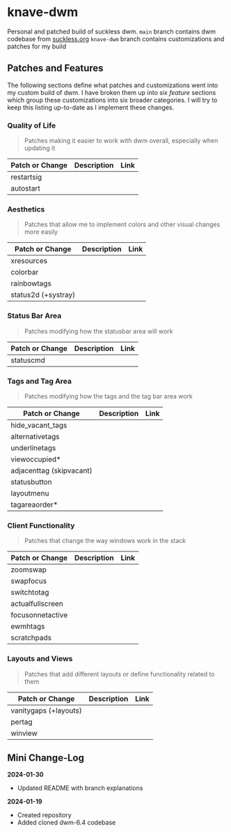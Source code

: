# knave-dwm
Personal and patched build of suckless dwm.
`main` branch contains dwm codebase from [suckless.org](https://suckless.org)
`knave-dwm` branch contains customizations and patches for my build


## Patches and Features
The following sections define what patches and customizations went into my
custom build of dwm. I have broken them up into six *feature* sections which
group these customizations into six broader categories. I will try to keep this
listing up-to-date as I implement these changes.

### Quality of Life
> Patches making it easier to work with dwm overall, especially when updating it

| Patch or Change | Description | Link   |
|-----------------|-------------|--------|
| restartsig      |             |        |
| autostart       |             |        |


### Aesthetics
> Patches that allow me to implement colors and other visual changes more easily

| Patch or Change     | Description | Link |
|---------------------|-------------|------|
| xresources          |             |      |
| colorbar            |             |      |
| rainbowtags         |             |      |
| status2d (+systray) |             |      |

### Status Bar Area
> Patches modifying how the statusbar area will work

| Patch or Change | Description | Link |
|-----------------|-------------|------|
| statuscmd       |             |      |

### Tags and Tag Area
> Patches modifying how the tags and the tag bar area work

| Patch or Change          | Description | Link |
|--------------------------|-------------|------|
| hide_vacant_tags         |             |      |
| alternativetags          |             |      |
| underlinetags            |             |      |
| viewoccupied*            |             |      |
| adjacenttag (skipvacant) |             |      |
| statusbutton             |             |      |
| layoutmenu               |             |      |
| tagareaorder*            |             |      |

### Client Functionality
> Patches that change the way windows work in the stack

| Patch or Change  | Description | Link |
|------------------|-------------|------|
| zoomswap         |             |      |
| swapfocus        |             |      |
| switchtotag      |             |      |
| actualfullscreen |             |      |
| focusonnetactive |             |      |
| ewmhtags         |             |      |
| scratchpads      |             |      |

### Layouts and Views
> Patches that add different layouts or define functionality related to them

| Patch or Change       | Description | Link |
|-----------------------|-------------|------|
| vanitygaps (+layouts) |             |      |
| pertag                |             |      |
| winview               |             |      |


## Mini Change-Log

**2024-01-30**
- Updated README with branch explanations

**2024-01-19**
- Created repository
- Added cloned dwm-6.4 codebase
